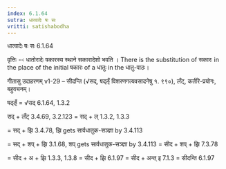 ```yaml
---
index: 6.1.64
sutra: धात्वादेः षः सः
vritti: satishabodha
---
```



 धात्वादेः षः सः 6.1.64 


वृत्तिः --ः धातोरादेः षकारस्य स्थाने सकारादेशो भवति । There is the substitution of सकारः in the place of the initial षकारः of a धातुः in the धातु-पाठः। 


गीतासु उदाहरणम् v1-29 – सीदन्ति (√सद्, षद्ऌँ विशरणगत्यवसादनेषु १. ९९०), लँट्, कर्तरि-प्रयोगः, बहुवचनम्। 

षद्ऌँ = √सद् 6.1.64, 1.3.2 


सद् + लँट् 3.4.69, 3.2.123 = सद् + ल् 1.3.2, 1.3.3 

= सद् + झि 3.4.78, झि gets सार्वधातुक-सञ्ज्ञा by 3.4.113 

= सद् + शप् + झि 3.1.68, शप् gets सार्वधातुक-सञ्ज्ञा by 3.4.113 = सीद + शप् + झि 7.3.78 

= सीद + अ + झि 1.3.3, 1.3.8 = सीद + झि 6.1.97 = सीद + अन्त् इ 7.1.3 = सीदन्ति 6.1.97 


